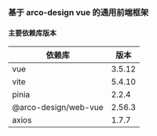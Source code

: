 ### 基于 arco-design vue 的通用前端框架

#### 主要依赖库版本

| 依赖库               | 版本   |
| -------------------- | ------ |
| vue                  | 3.5.12 |
| vite                 | 5.4.10 |
| pinia                | 2.2.4  |
| @arco-design/web-vue | 2.56.3 |
| axios                | 1.7.7  |

